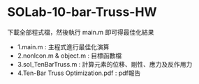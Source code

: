 # SOLab-10-bar-Truss-HW
下載全部程式檔，然後執行 main.m 即可得最佳化結果

- 1.main.m : 主程式進行最佳化演算<br>
- 2.nonlcon.m & object.m : 目標函數檔<br>
- 3.sol_TenBarTruss.m : 計算元素的位移、剛性、應力及反作用力<br>
- 4.Ten-Bar Truss Optimization.pdf : pdf報告
